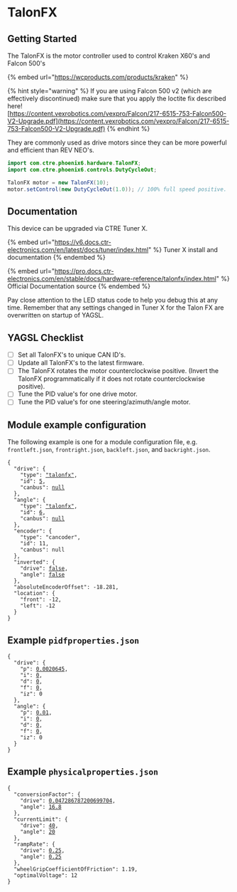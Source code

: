 # TalonFX

## Getting Started

The TalonFX is the motor controller used to control Kraken X60's and Falcon 500's

{% embed url="https://wcproducts.com/products/kraken" %}

{% hint style="warning" %}
If you are using Falcon 500 v2 (which are effectively discontinued) make sure that you apply the loctite fix described here!\
[https://content.vexrobotics.com/vexpro/Falcon/217-6515-753-Falcon500-V2-Upgrade.pdf](https://content.vexrobotics.com/vexpro/Falcon/217-6515-753-Falcon500-V2-Upgrade.pdf)
{% endhint %}

They are commonly used as drive motors since they can be more powerful and efficient than REV NEO's.

```java
import com.ctre.phoenix6.hardware.TalonFX;
import com.ctre.phoenix6.controls.DutyCycleOut;

TalonFX motor = new TalonFX(10);
motor.setControl(new DutyCycleOut(1.0)); // 100% full speed positive.
```

## Documentation

This device can be upgraded via CTRE Tuner X.

{% embed url="https://v6.docs.ctr-electronics.com/en/latest/docs/tuner/index.html" %}
Tuner X install and documentation
{% endembed %}

{% embed url="https://pro.docs.ctr-electronics.com/en/stable/docs/hardware-reference/talonfx/index.html" %}
Official Documentation source
{% endembed %}

Pay close attention to the LED status code to help you debug this at any time.  Remember that any settings changed in Tuner X for the Talon FX are overwritten on startup of YAGSL.

## YAGSL Checklist

* [ ] Set all TalonFX's to unique CAN ID's.
* [ ] Update all TalonFX's to the latest firmware.
* [ ] The TalonFX rotates the motor counterclockwise positive. (Invert the TalonFX programmatically if it does not rotate counterclockwise positive).
* [ ] Tune the PID value's for one drive motor.
* [ ] Tune the PID value's for one steering/azimuth/angle motor.

## Module example configuration

The following example is one for a module configuration file, e.g. `frontleft.json`, `frontright.json`, `backleft.json`, and `backright.json`.

<pre class="language-json"><code class="lang-json">{
  "drive": {
    "type": <a data-footnote-ref href="#user-content-fn-1">"talonfx"</a>,
    "id": <a data-footnote-ref href="#user-content-fn-2">5</a>,
    "canbus": <a data-footnote-ref href="#user-content-fn-3">null</a>
  },
  "angle": {
    "type": <a data-footnote-ref href="#user-content-fn-4">"talonfx"</a>,
    "id": <a data-footnote-ref href="#user-content-fn-5">6</a>,
    "canbus": <a data-footnote-ref href="#user-content-fn-6">null</a>
  },
  "encoder": {
    "type": "cancoder",
    "id": 11,
    "canbus": null
  },
  "inverted": {
    "drive": <a data-footnote-ref href="#user-content-fn-7">false</a>,
    "angle": <a data-footnote-ref href="#user-content-fn-8">false</a>
  },
  "absoluteEncoderOffset": -18.281,
  "location": {
    "front": -12,
    "left": -12
  }
}
</code></pre>

## Example `pidfproperties.json`

<pre class="language-json"><code class="lang-json">{
  "drive": {
    "p": <a data-footnote-ref href="#user-content-fn-9">0.0020645</a>,
    "i": <a data-footnote-ref href="#user-content-fn-10">0</a>,
    "d": <a data-footnote-ref href="#user-content-fn-11">0</a>,
    "f": <a data-footnote-ref href="#user-content-fn-12">0</a>,
    "iz": 0
  },
  "angle": {
    "p": <a data-footnote-ref href="#user-content-fn-13">0.01</a>,
    "i": <a data-footnote-ref href="#user-content-fn-14">0</a>,
    "d": <a data-footnote-ref href="#user-content-fn-15">0</a>,
    "f": <a data-footnote-ref href="#user-content-fn-16">0</a>,
    "iz": 0
  }
}
</code></pre>

## Example `physicalproperties.json`

<pre class="language-json"><code class="lang-json">{
  "conversionFactor": {
    "drive": <a data-footnote-ref href="#user-content-fn-17">0.047286787200699704</a>,
    "angle": <a data-footnote-ref href="#user-content-fn-18">16.8</a>
  },
  "currentLimit": {
    "drive": <a data-footnote-ref href="#user-content-fn-19">40</a>,
    "angle": <a data-footnote-ref href="#user-content-fn-20">20</a>
  },
  "rampRate": {
    "drive": <a data-footnote-ref href="#user-content-fn-21">0.25</a>,
    "angle": <a data-footnote-ref href="#user-content-fn-22">0.25</a>
  },
  "wheelGripCoefficientOfFriction": 1.19,
  "optimalVoltage": 12
}
</code></pre>

[^1]: TalonFX selected

[^2]: CAN ID for this drive motor controller TalonFX is `5`

[^3]: TalonFX's are compatible with CANivores and can reduce CAN bus utilization if they are used, set this to the name of the CANivore if the TalonFX is on the CANivore's CAN loop.

[^4]: TalonFX selected

[^5]: CAN ID for this drive motor controller TalonFX is `6`

[^6]: TalonFX's are compatible with CANivores and can reduce CAN bus utilization if they are used, set this to the name of the CANivore if the TalonFX is on the CANivore's CAN loop.

[^7]: Drive motor does not need to be inverted to rotate counterclockwise positively.

[^8]: Steering/azimuth/angle motor does not need to be inverted to rotate counterclockwise positively.

[^9]: This is the kP which is used on the TalonFX to maintain the desired velocity as meters/second.

[^10]: kI usually does not need to be set.

[^11]: kD would be useful to dampen this and achieve the velocity faster with minimal overshooting.

[^12]: This is the static feedforward as a percentage of voltage to have the wheel spin.

[^13]: This is the kP which is used on the TalonFX to maintain the desired angle as degrees.

[^14]: kI usually does not need to be set.

[^15]: kD would be useful to dampen this and achieve the velocity faster with minimal overshooting.

[^16]: This is the static feedforward as a percentage of voltage to have the wheel spin.

[^17]: Conversion factor for an MK4i L2 with all Kraken's to go from rotations/minute to meters/second.

[^18]: Conversion factor for an MK4i L2 with all Krakens to go from rotations to degrees.

[^19]: The maximum current the drive motor can draw is `40`Amps.&#x20;

[^20]: The maximum current the drive motor can draw is `20`Amps.

[^21]: The maximum ramp rate of the TalonFX, used to prevent brownouts.&#x20;

[^22]: The maximum ramp rate of the TalonFX, used to prevent brownouts.&#x20;
